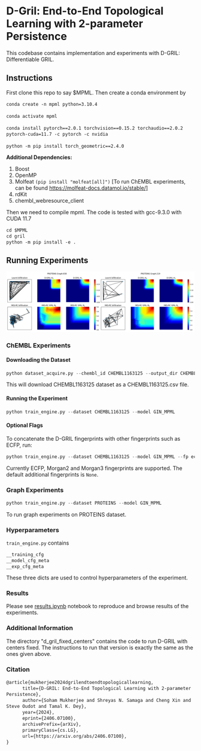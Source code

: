 # D-Gril: End-to-End Topological Learning with 2-parameter Persistence

This codebase contains implementation and experiments with D-GRIL: Differentiable GRIL. 


## Instructions
First clone this repo to say $MPML. Then create a conda environment by

    conda create -n mpml python=3.10.4
    
    conda activate mpml

    conda install pytorch==2.0.1 torchvision==0.15.2 torchaudio==2.0.2 pytorch-cuda=11.7 -c pytorch -c nvidia

    python -m pip install torch_geometric==2.4.0    
    

**Additional Dependencies:**

1. Boost
2. OpenMP
3. Molfeat ```(pip install "molfeat[all]")``` [To run ChEMBL experiments, can be found https://molfeat-docs.datamol.io/stable/]
4. rdKit
5. chembl_webresource_client

Then we need to compile mpml. The code is tested with gcc-9.3.0 with CUDA 11.7

    cd $MPML
    cd gril
    python -m pip install -e .

## Running Experiments

![GRIL as topological discriminator](./plots/proteins_horz-2.png "GRIL as topo discriminator")

### ChEMBL Experiments
#### Downloading the Dataset
```python
python dataset_acquire.py --chembl_id CHEMBL1163125 --output_dir CHEMBL1163125/raw
```
This will download CHEMBL1163125 dataset as a CHEMBL1163125.csv file.

#### Running the Experiment
```python
python train_engine.py --dataset CHEMBL1163125 --model GIN_MPML 
```
#### Optional Flags
To concatenate the D-GRIL fingerprints with other fingerprints such as ECFP, run:
```python
python train_engine.py --dataset CHEMBL1163125 --model GIN_MPML --fp ecfp
```
Currently ECFP, Morgan2 and Morgan3 fingerprints are supported. The default additional fingerprints is ````None````.

### Graph Experiments
```python
python train_engine.py --dataset PROTEINS --model GIN_MPML
```
To run graph experiments on PROTEINS dataset.

### Hyperparameters
```train_engine.py``` contains 
```
__training_cfg
__model_cfg_meta
__exp_cfg_meta
```
These three dicts are used to control hyperparameters of the experiment.


### Results
Please see [results.ipynb](./results.ipynb) notebook to reproduce and browse results of the experiments.

### Additional Information
The directory "d_gril_fixed_centers" contains the code to run D-GRIL with centers fixed. The instructions to run that version is exactly the same as the ones given above.

### Citation
```
@article{mukherjee2024dgrilendtoendtopologicallearning,
      title={D-GRIL: End-to-End Topological Learning with 2-parameter Persistence}, 
      author={Soham Mukherjee and Shreyas N. Samaga and Cheng Xin and Steve Oudot and Tamal K. Dey},
      year={2024},
      eprint={2406.07100},
      archivePrefix={arXiv},
      primaryClass={cs.LG},
      url={https://arxiv.org/abs/2406.07100}, 
}
```
